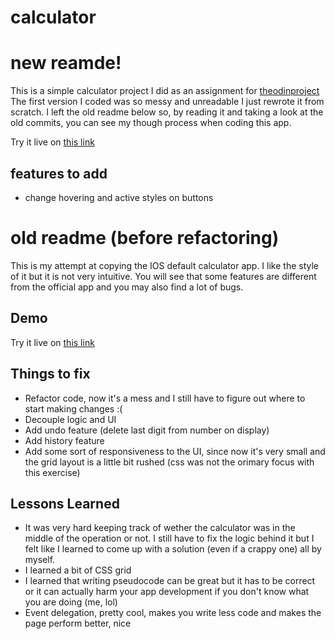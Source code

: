 # calculator

# new reamde!

This is a simple calculator project I did as an assignment for [theodinproject](theodinproject.com)
The first version I coded was so messy and unreadable I just rewrote it from scratch. I left the old readme below so, by reading it and taking a look at the old commits, you can see my though process when coding this app.

Try it live on [this link](https://edoardodepiccoli.github.io/calculator/)

## features to add

- change hovering and active styles on buttons

# old readme (before refactoring)

This is my attempt at copying the IOS default calculator app. I like the style of it but it is not very intuitive. You will see that some features are different from the official app and you may also find a lot of bugs.

## Demo

Try it live on [this link](https://edoardodepiccoli.github.io/calculator/)

## Things to fix

- Refactor code, now it's a mess and I still have to figure out where to start making changes :(
- Decouple logic and UI
- Add undo feature (delete last digit from number on display)
- Add history feature
- Add some sort of responsiveness to the UI, since now it's very small and the grid layout is a little bit rushed (css was not the orimary focus with this exercise)

## Lessons Learned

- It was very hard keeping track of wether the calculator was in the middle of the operation or not. I still have to fix the logic behind it but I felt like I learned to come up with a solution (even if a crappy one) all by myself.
- I learned a bit of CSS grid
- I learned that writing pseudocode can be great but it has to be correct or it can actually harm your app development if you don't know what you are doing (me, lol)
- Event delegation, pretty cool, makes you write less code and makes the page perform better, nice
